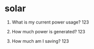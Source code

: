 # solar

1. What is my current power usage?
123

2. How much power is generated?
123

3. How much am I saving?
123
